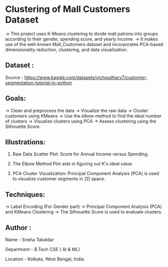 # Clustering of Mall Customers Dataset

-> This project uses K-Means clustering to divide mall patrons into groups according to their gender, spending score, and yearly income. 
-> It makes use of the well-known Mall_Customers dataset and incorporates PCA-based dimensionality reduction, clustering, and data visualization.


## Dataset :
Source - https://www.kaggle.com/datasets/vjchoudhary7/customer-segmentation-tutorial-in-python



## Goals:

-> Clean and preprocess the data
-> Visualize the raw data
-> Cluster customers using KMeans
-> Use the elbow method to find the ideal number of clusters
-> Visualize clusters using PCA
-> Assess clustering using the Silhouette Score.


## Illustrations:

1. Raw Data Scatter Plot: Score for Annual Income versus Spending.


2. The Elbow Method Plot aids in figuring out K's ideal value.
   

3. PCA Cluster Visualization: Principal Component Analysis (PCA) is used to visualize customer segments in 2D space.


## Techniques:

-> Label Encoding (For Gender part)
-> Principal Component Analysis (PCA) and KMeans Clustering
-> The Silhouette Score is used to evaluate clusters.


## Author : 

Name - Sneha Talukdar

Department - B.Tech CSE ( AI & ML)

Location - Kolkata, West Bengal, India.



